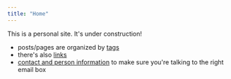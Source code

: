 ```yaml
---
title: "Home"
---
```


This is a personal site.
It's under construction!

- posts/pages are organized by [tags](/tags/)
- there's also [links](/links/)
- [contact and person information](/about/) to make sure you're 
talking to the right email box

